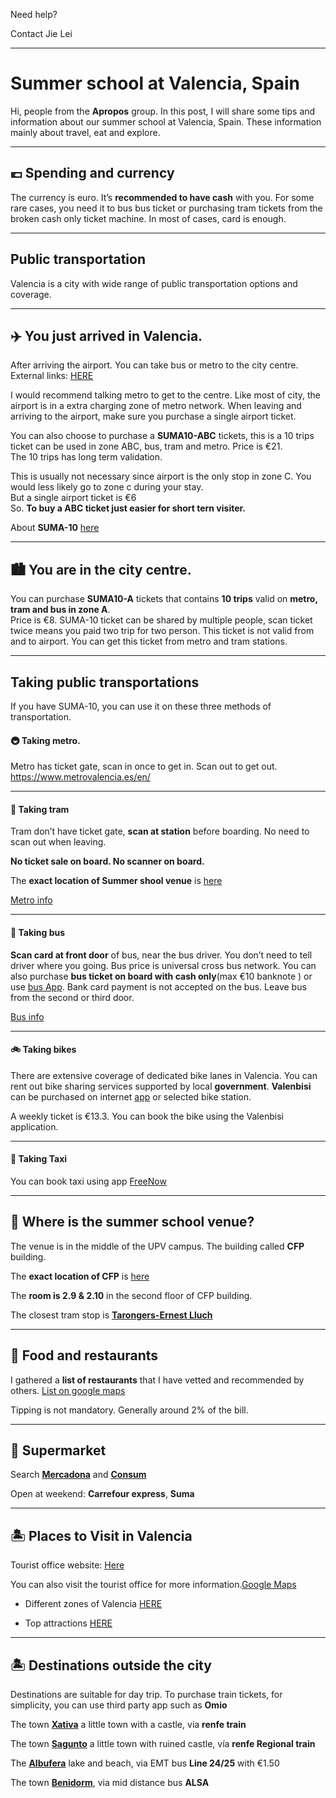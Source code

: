 Need help?

Contact Jie Lei 

---

# **Summer school at Valencia, Spain**


Hi, people from the **Apropos** group. In this post, I will share some tips and information about our summer school at Valencia, Spain.
These information mainly about travel, eat and explore.


---
## 💶 Spending and currency 
The currency is euro. 
It’s **recommended to have cash** with you.
For some rare cases, you need it to bus bus ticket or purchasing tram tickets from the broken cash only ticket machine. 
In most of cases, card is enough.

---
## Public transportation 

Valencia is a city with wide range of public transportation options and coverage. 

---

## ✈️ You just arrived in Valencia.

After arriving the airport. You can take bus or metro to the city centre. 
External links: [HERE](https://www.valencia-cityguide.com/tourist-information/transport/transport-from-the-airport-to-the-city.html)

I would recommend talking metro to get to the centre. 
Like most of city, the airport is in a extra charging zone of metro network. When leaving and arriving to the airport, make sure you purchase a single airport ticket. 

You can also choose to purchase a **SUMA10-ABC** tickets, this is a 10 trips ticket can be used in zone ABC, bus, tram and metro. Price is €21.  
The 10 trips has long term validation. 

This is usually not necessary since airport is the only stop in zone C. You would less likely go to zone c during your stay.  
But a single airport ticket is €6   
So. **To buy a ABC ticket just easier for short tern visiter.**


About **SUMA-10** [here]( https://www.metrovalencia.es/en/communications/what-is-suma/)

---

## 🏙️ You are in the city centre.

You can purchase **SUMA10-A** tickets that contains **10 trips** valid on **metro, tram and bus in zone A**.  
Price is €8.
SUMA-10 ticket can be shared by multiple people, scan ticket twice means you paid two trip for two person. 
This ticket is not valid from and to airport. 
You can get this ticket from metro and tram stations. 

---

## Taking public transportations
If you have SUMA-10, you can use it on these three methods of transportation.

#### 🚇 Taking metro. 
Metro has ticket gate, scan in once to get in. Scan out to get out.  
https://www.metrovalencia.es/en/

---

#### 🚋 Taking tram 
Tram don’t have ticket gate, **scan at station** before boarding. No need to scan out when leaving. 

**No ticket sale on board. No scanner on board.** 

The **exact location of Summer shool venue** is [here](https://g.page/UPVCFP?share)

[Metro info](https://www.metrovalencia.es/en/)

---

#### 🚌 Taking bus 
**Scan card at front door** of bus, near the bus driver. 
You don’t need to tell driver where you going. Bus price is universal cross bus network. 
You can also purchase **bus ticket on board with cash only**(max €10 banknote ) or use [bus App](https://www.emtvalencia.es/app.php). 
Bank card payment is not accepted on the bus. 
Leave bus from the second or third door. 

[Bus info](https://www.emtvalencia.es/ciudadano/index.php)

---

#### 🚲 Taking bikes 
There are extensive coverage of dedicated bike lanes in Valencia. 
You can rent out bike sharing services supported by local **government**. 
**Valenbisi** can be purchased on internet [app](https://www.valenbisi.es/en/home) or selected bike station. 

A weekly ticket is €13.3. 
You can book the bike using the Valenbisi application. 

---


#### 🚕 Taking Taxi

You can book taxi using app [FreeNow](https://www.free-now.com/es/)


---
## 🏫 **Where is the summer school venue?**

The venue is in the middle of the UPV campus. 
The building called **CFP** building. 

The **exact location of CFP** is [here](https://g.page/UPVCFP?share)

The **room is  2.9 & 2.10** in the second floor of CFP building. 

The closest tram stop is [**Tarongers-Ernest Lluch**](https://goo.gl/maps/YhdDfnmoFLoW9QmB8)


---


## 🥘 Food and restaurants 

I gathered a **list of restaurants** that I have vetted and recommended by others. 
[List on google maps](https://www.google.com/maps/placelists/list/-cezeKbvQd2w56Hv-pX_Rw)

Tipping is not mandatory. 
Generally around 2% of the bill. 

---


## 🛒 Supermarket 
Search [**Mercadona**](https://info.mercadona.es/en/supermercados) 
and [**Consum**](https://www.consum.es/en/)



Open at weekend: **Carrefour express**,  **Suma**


---
## 🏝️ Places to Visit in Valencia

Tourist office website: [Here](https://www.visitvalencia.com/en)

You can also visit the tourist office for more information.[Google Maps](https://www.google.es/maps/search/Tourist+Information+valencia/@39.4765895,-0.4014255,13z)

- Different zones of Valencia [HERE](https://www.visitvalencia.com/en/what-to-see-valencia/neighbourhoods-and-areas-valencia)

- Top attractions [HERE](https://www.visitvalencia.com/en/what-to-see-valencia/top-valencia-attractions)

---

## 🏝️ Destinations outside the city


Destinations are suitable for day trip. 
To purchase train tickets, for simplicity, you can use third party app such as **Omio** 

The town [**Xativa**](https://goo.gl/maps/mPMAtoWF4HySg8cy8) a little town with a castle, via **renfe train** 


The town [**Sagunto**](https://goo.gl/maps/4Rz25xocQKdobJmA9) a little town with ruined castle, vía **renfe Regional train** 



The [**Albufera**](https://g.page/miradoralbuferapaseosenbarca?share) lake and beach, via EMT bus **Line 24/25** with €1.50 



The town [**Benidorm**](https://goo.gl/maps/YNUWzqswG4xcLnvw7), via mid distance bus **ALSA**

